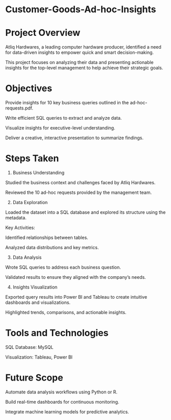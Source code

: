 # Customer-Goods-Ad-hoc-Insights

# Project Overview
Atliq Hardwares, a leading computer hardware producer, identified a need for data-driven insights to empower quick and smart decision-making.

This project focuses on analyzing their data and presenting actionable insights for the top-level management to help achieve their strategic goals.

# Objectives
Provide insights for 10 key business queries outlined in the ad-hoc-requests.pdf.

Write efficient SQL queries to extract and analyze data.

Visualize insights for executive-level understanding.

Deliver a creative, interactive presentation to summarize findings.

# Steps Taken
1. Business Understanding
   
Studied the business context and challenges faced by Atliq Hardwares.

Reviewed the 10 ad-hoc requests provided by the management team.

2. Data Exploration
   
Loaded the dataset into a SQL database and explored its structure using the metadata.

Key Activities:

Identified relationships between tables.

Analyzed data distributions and key metrics.

3. Data Analysis
   
Wrote SQL queries to address each business question.

Validated results to ensure they aligned with the company’s needs.

4. Insights Visualization
   
Exported query results into Power BI and Tableau to create intuitive dashboards and visualizations.

Highlighted trends, comparisons, and actionable insights.

# Tools and Technologies
SQL Database: MySQL

Visualization: Tableau, Power BI

# Future Scope
Automate data analysis workflows using Python or R.

Build real-time dashboards for continuous monitoring.

Integrate machine learning models for predictive analytics.





